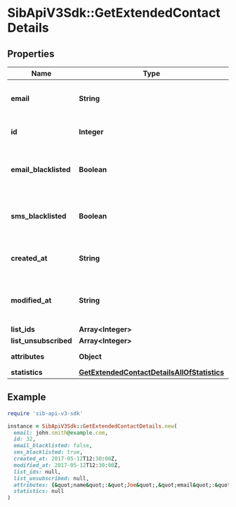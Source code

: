 # SibApiV3Sdk::GetExtendedContactDetails

## Properties

| Name | Type | Description | Notes |
| ---- | ---- | ----------- | ----- |
| **email** | **String** | Email address of the contact for which you requested the details |  |
| **id** | **Integer** | ID of the contact for which you requested the details |  |
| **email_blacklisted** | **Boolean** | Blacklist status for email campaigns (true&#x3D;blacklisted, false&#x3D;not blacklisted) |  |
| **sms_blacklisted** | **Boolean** | Blacklist status for SMS campaigns (true&#x3D;blacklisted, false&#x3D;not blacklisted) |  |
| **created_at** | **String** | Creation UTC date-time of the contact (YYYY-MM-DDTHH:mm:ss.SSSZ) |  |
| **modified_at** | **String** | Last modification UTC date-time of the contact (YYYY-MM-DDTHH:mm:ss.SSSZ) |  |
| **list_ids** | **Array&lt;Integer&gt;** |  |  |
| **list_unsubscribed** | **Array&lt;Integer&gt;** |  | [optional] |
| **attributes** | **Object** | Set of attributes of the contact |  |
| **statistics** | [**GetExtendedContactDetailsAllOfStatistics**](GetExtendedContactDetailsAllOfStatistics.md) |  |  |

## Example

```ruby
require 'sib-api-v3-sdk'

instance = SibApiV3Sdk::GetExtendedContactDetails.new(
  email: john.smith@example.com,
  id: 32,
  email_blacklisted: false,
  sms_blacklisted: true,
  created_at: 2017-05-12T12:30:00Z,
  modified_at: 2017-05-12T12:30:00Z,
  list_ids: null,
  list_unsubscribed: null,
  attributes: {&quot;name&quot;:&quot;Joe&quot;,&quot;email&quot;:&quot;joe@example.com&quot;},
  statistics: null
)
```

